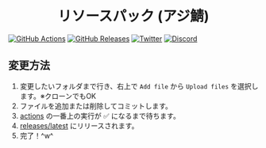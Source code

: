 <h1 align="center">
  リソースパック (アジ鯖)
</h1>

[![GitHub Actions](https://badgen.net/github/checks/azisaba/resourcepacks/main?label=build&icon=github)](https://github.com/azisaba/resourcepacks/actions)
[![GitHub Releases](https://badgen.net/github/release/azisaba/resourcepacks?icon=github)](https://github.com/azisaba/resourcepacks/releases/latest)
[![Twitter](https://badgen.net/twitter/follow/AzisabaNetwork?icon=twitter)](https://twitter.com/AzisabaNetwork)
[![Discord](https://discord.com/api/guilds/357134045328572418/widget.png)](https://discord.gg/seheC2W)

## 変更方法

1. 変更したいフォルダまで行き、右上で `Add file` から `Upload files` を選択します。※クローンでもOK
2. ファイルを追加または削除してコミットします。
3. [actions](https://github.com/azisaba/resourcepacks/actions) の一番上の実行が ✅ になるまで待ちます。
4. [releases/latest](https://github.com/azisaba/resourcepacks/releases/latest) にリリースされます。
5. 完了！^w^
